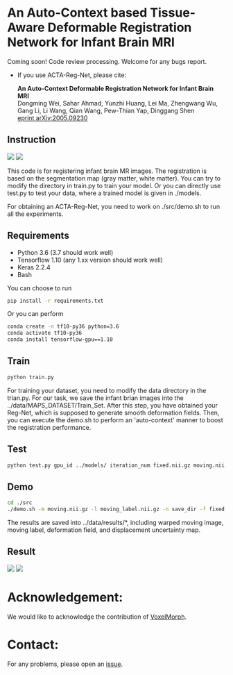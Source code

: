# An Auto-Context based Tissue-Aware Deformable Registration Network for Infant Brain MRI
Coming soon! Code review processing. Welcome for any bugs report.

  * If you use ACTA-Reg-Net, please cite:

    **An Auto-Context Deformable Registration Network for Infant Brain MRI**    
 Dongming Wei, Sahar Ahmad, Yunzhi Huang, Lei Ma, Zhengwang Wu, Gang Li, Li Wang, Qian Wang, Pew-Thian Yap, Dinggang Shen    
 [eprint arXiv:2005.09230](https://arxiv.org/abs/2005.09230)

## Instruction
<img src='./Fig/Auto_Context.png' />
<img src='./Fig/TAReg.png' />


This code is for registering infant brain MR images. The registration is based on the segmentation map (gray matter, white matter). You can try to modify the directory in train.py to train your model. Or you can directly use test.py to test your data, where a trained model is given in ./models.

For obtaining an ACTA-Reg-Net, you need to work on ./src/demo.sh to run all the experiments.

## Requirements
- Python 3.6 (3.7 should work well)
- Tensorflow 1.10 (any 1.xx version should work well)
- Keras 2.2.4
- Bash

You can choose to run
```bash
pip install -r requirements.txt
```
Or you can perform
```bash
conda create -n tf10-py36 python=3.6
conda activate tf10-py36
conda install tensorflow-gpu==1.10
```
## Train
```bash
python train.py
```
For training your dataset, you need to modify the data directory in the trian.py. For our task, we save the infant brian images into the ../data/MAPS_DATASET/Train_Set. 
After this step, you have obtained your Reg-Net, which is supposed to generate smooth deformation fields. Then, you can execute the demo.sh to perform an 'auto-context' manner to boost the registration performance.

## Test
```bash
python test.py gpu_id ../models/ iteration_num fixed.nii.gz moving.nii.gz moving_label.nii.gz
```

## Demo
```bash
cd ./src
./demo.sh -m moving.nii.gz -l moving_label.nii.gz -n save_dir -f fixed.nii.gz
```
The results are saved into ../data/results/*, including warped moving image, moving label, deformation field, and displacement uncertainty map.
## Result
<img src='./Fig/Result_with_Grid.png' />
<img src='./Fig/Smoothness_Comparison.png'>

# Acknowledgement:
We would like to acknowledge the contribution of [VoxelMorph](https://github.com/voxelmorph/voxelmorph).


# Contact:
For any problems, please open an [issue](https://github.com/Barnonewdm/ACTA-Reg-Net/issues/new).


